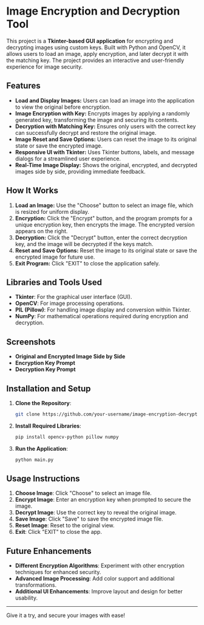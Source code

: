 # Image Encryption and Decryption Tool

This project is a **Tkinter-based GUI application** for encrypting and decrypting images using custom keys. Built with Python and OpenCV, it allows users to load an image, apply encryption, and later decrypt it with the matching key. The project provides an interactive and user-friendly experience for image security.

## Features

- **Load and Display Images:** Users can load an image into the application to view the original before encryption.
- **Image Encryption with Key:** Encrypts images by applying a randomly generated key, transforming the image and securing its contents.
- **Decryption with Matching Key:** Ensures only users with the correct key can successfully decrypt and restore the original image.
- **Image Reset and Save Options:** Users can reset the image to its original state or save the encrypted image.
- **Responsive UI with Tkinter:** Uses Tkinter buttons, labels, and message dialogs for a streamlined user experience.
- **Real-Time Image Display:** Shows the original, encrypted, and decrypted images side by side, providing immediate feedback.

## How It Works

1. **Load an Image:** Use the "Choose" button to select an image file, which is resized for uniform display.
2. **Encryption:** Click the "Encrypt" button, and the program prompts for a unique encryption key, then encrypts the image. The encrypted version appears on the right.
3. **Decryption:** Click the "Decrypt" button, enter the correct decryption key, and the image will be decrypted if the keys match.
4. **Reset and Save Options:** Reset the image to its original state or save the encrypted image for future use.
5. **Exit Program:** Click "EXIT" to close the application safely.

## Libraries and Tools Used

- **Tkinter**: For the graphical user interface (GUI).
- **OpenCV**: For image processing operations.
- **PIL (Pillow)**: For handling image display and conversion within Tkinter.
- **NumPy**: For mathematical operations required during encryption and decryption.

## Screenshots

- **Original and Encrypted Image Side by Side**
- **Encryption Key Prompt**
- **Decryption Key Prompt**

## Installation and Setup

1. **Clone the Repository**:
    ```bash
    git clone https://github.com/your-username/image-encryption-decryption.git
    ```

2. **Install Required Libraries**:
    ```bash
    pip install opencv-python pillow numpy
    ```

3. **Run the Application**:
    ```bash
    python main.py
    ```

## Usage Instructions

1. **Choose Image**: Click "Choose" to select an image file.
2. **Encrypt Image**: Enter an encryption key when prompted to secure the image.
3. **Decrypt Image**: Use the correct key to reveal the original image.
4. **Save Image**: Click "Save" to save the encrypted image file.
5. **Reset Image**: Reset to the original view.
6. **Exit**: Click "EXIT" to close the app.

## Future Enhancements

- **Different Encryption Algorithms**: Experiment with other encryption techniques for enhanced security.
- **Advanced Image Processing**: Add color support and additional transformations.
- **Additional UI Enhancements**: Improve layout and design for better usability.


---

Give it a try, and secure your images with ease!
